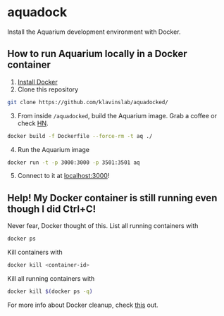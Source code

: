 # aquadock
Install the Aquarium development environment with Docker.

## How to run Aquarium locally in a Docker container
1. [Install Docker](https://docs.docker.com/engine/installation/)
2. Clone this repository
```bash
git clone https://github.com/klavinslab/aquadocked/
```
3. From inside `/aquadocked`, build the Aquarium image. Grab a coffee or check [HN](https://news.ycombinator.com/).
```bash
docker build -f Dockerfile --force-rm -t aq ./
```
4. Run the Aquarium image
```bash
docker run -t -p 3000:3000 -p 3501:3501 aq
```
5. Connect to it at [localhost:3000](localhost:3000)!


## Help! My Docker container is still running even though I did Ctrl+C!
Never fear, Docker thought of this. List all running containers with
```bash
docker ps
```
Kill containers with
```bash
docker kill <container-id>
```
Kill all running containers with
```bash
docker kill $(docker ps -q)
```
For more info about Docker cleanup, check [this](https://www.digitalocean.com/community/tutorials/how-to-remove-docker-images-containers-and-volumes) out.

